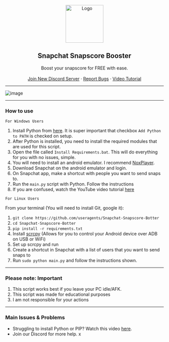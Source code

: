 
<br/>
<div align="center">
  <a href="https://github.com/useragents/Snapchat-Snapscore-Botter">
    <img src="https://assets.stickpng.com/images/580b57fcd9996e24bc43c536.png" alt="Logo" width="120" height="120">
  </a>
  
  <h2 align="center">Snapchat Snapscore Booster</h3>

  <p align="center">
    Boost your snapscore for FREE with ease.</b>
    <br />
    <br />
    <a href="https://discord.gg/KRjZ58MfDD">Join New Discord Server</a>
    ·
    <a href="https://github.com/useragents/Snapchat-Snapscore-Botter/issues">Report Bugs</a>
    ·
    <a href="https://www.youtube.com/watch?v=-ZVj913gJ_k">Video Tutorial</a>
    
  </p>
</div>

---------------------------------------

  ![image](https://user-images.githubusercontent.com/103281345/162591882-3a211ead-0f10-4ba1-bdcc-8f2186294377.png)

---------------------------------------

### How to use

`For Windows Users`
1. Install Python from <a href="https://www.python.org/ftp/python/3.9.2/python-3.9.2-amd64.exe">here</a>. It is super important that checkbox `Add Python to PATH` is checked on setup.
2. After Python is installed, you need to install the required modules that are used for this script. 
3. Open the file called `Install Requirements.bat`. This will do everything for you with no issues, simple.
4. You will need to install an android emulator. I recommend <a href="https://www.bignox.com/">NoxPlayer</a>.
5. Download Snapchat on the android emulator and login.
6. On Snapchat app, make a shortcut with people you want to send snaps to.
7. Run the `main.py` script with Python. Follow the instructions
8. If you are confused, watch the YouTube video tutorial <a href="https://www.youtube.com/watch?v=-ZVj913gJ_k">here</a>

`For Linux Users`

From your terminal (You will need to install Git, google it):

1. `git clone https://github.com/useragents/Snapchat-Snapscore-Botter`
2. `cd Snapchat-Snapscore-Botter`
3. `pip install -r requirements.txt`
4. Install <a href="https://github.com/Genymobile/scrcpy">scrcpy</a> (Allows for you to control your Android device over ADB on USB or WiFi)
5. Set up scrcpy and run
6. Create a shortcut in Snapchat with a list of users that you want to send snaps to
7. Run `sudo python main.py` and follow the instructions shown.

---------------------------------------
### Please note: Important
1. This script works best if you leave your PC idle/AFK.
2. This script was made for educational purposes
3. I am not responsible for your actions

---------------------------------------
### Main Issues & Problems

* Struggling to install Python or PIP? Watch this video <a href="https://youtu.be/dYfKJMPNMDw?t=52">here</a>. 
* Join our Discord for more help.
x

